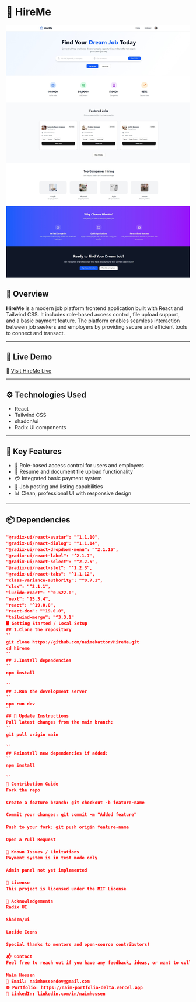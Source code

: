 # 💼 HireMe

![HireMe Screenshot](./hiremehome.jpeg)

## 📝 Overview

**HireMe** is a modern job platform frontend application built with React and Tailwind CSS. It includes role-based access control, file upload support, and a basic payment feature. The platform enables seamless interaction between job seekers and employers by providing secure and efficient tools to connect and transact.

---

## 🚀 Live Demo

🔗 [Visit HireMe Live](https://serene-sprite-ffe697.netlify.app/)

---

## ⚙️ Technologies Used

- React
- Tailwind CSS
- shadcn/ui
- Radix UI components

---

## 🌟 Key Features

- 🔐 Role-based access control for users and employers
- 📂 Resume and document file upload functionality
- 💳 Integrated basic payment system
- 📢 Job posting and listing capabilities
- 📊 Clean, professional UI with responsive design

---

## 📦 Dependencies

```json
"@radix-ui/react-avatar": "^1.1.10",
"@radix-ui/react-dialog": "^1.1.14",
"@radix-ui/react-dropdown-menu": "^2.1.15",
"@radix-ui/react-label": "^2.1.7",
"@radix-ui/react-select": "^2.2.5",
"@radix-ui/react-slot": "^1.2.3",
"@radix-ui/react-tabs": "^1.1.12",
"class-variance-authority": "^0.7.1",
"clsx": "^2.1.1",
"lucide-react": "^0.522.0",
"next": "15.3.4",
"react": "^19.0.0",
"react-dom": "^19.0.0",
"tailwind-merge": "^3.3.1"
🖥️ Getting Started / Local Setup
## 1.Clone the repository
``
git clone https://github.com/naimekattor/HireMe.git
cd hireme
``
## 2.Install dependencies
``
npm install

``
## 3.Run the development server
``
npm run dev
``
## 📌 Update Instructions
Pull latest changes from the main branch:
``
git pull origin main

``
## Reinstall new dependencies if added:
``
npm install

``
🤝 Contribution Guide
Fork the repo

Create a feature branch: git checkout -b feature-name

Commit your changes: git commit -m "Added feature"

Push to your fork: git push origin feature-name

Open a Pull Request

🛑 Known Issues / Limitations
Payment system is in test mode only

Admin panel not yet implemented

📄 License
This project is licensed under the MIT License

🙌 Acknowledgements
Radix UI

Shadcn/ui

Lucide Icons

Special thanks to mentors and open-source contributors!

📬 Contact
Feel free to reach out if you have any feedback, ideas, or want to collaborate!

Naim Hossen
📧 Email: naimhossendev@gmail.com
🌐 Portfolio: https://naim-portfolio-delta.vercel.app
💼 LinkedIn: linkedin.com/in/naimhossen

